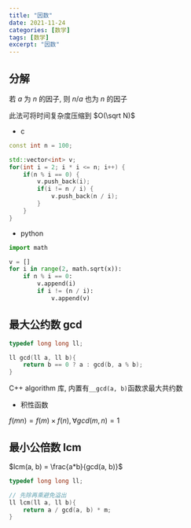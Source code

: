 ```yaml
---
title: "因数"
date: 2021-11-24
categories: [数学]
tags: [数学]
excerpt: "因数"
---
```


## 分解

若 $a$ 为 $n$ 的因子, 则 $n/a$ 也为 $n$ 的因子

此法可将时间复杂度压缩到 $O(\sqrt N)$

- c

```c++
const int n = 100;

std::vector<int> v;
for(int i = 2; i * i <= n; i++) {
    if(n % i == 0) {
        v.push_back(i);
        if(i != n / i) {
            v.push_back(n / i);
        }
    }
}
```

- python

```py
import math

v = []
for i in range(2, math.sqrt(x)):
    if n % i == 0:
        v.append(i)
        if i != (n / i):
            v.append(v)
```

## 最大公约数 gcd

```c++
typedef long long ll;

ll gcd(ll a, ll b){
    return b == 0 ? a : gcd(b, a % b);
}
```

C++ algorithm 库, 内置有`__gcd(a, b)`函数求最大共约数

- 积性函数

$f(mn) = f(m) \times f(n), \forall gcd(m, n) = 1$

## 最小公倍数 lcm

$lcm(a, b) = \frac{a*b}{gcd(a, b)}$

```c
typedef long long ll;

// 先除再乘避免溢出
ll lcm(ll a, ll b){
    return a / gcd(a, b) * m;
}
```

